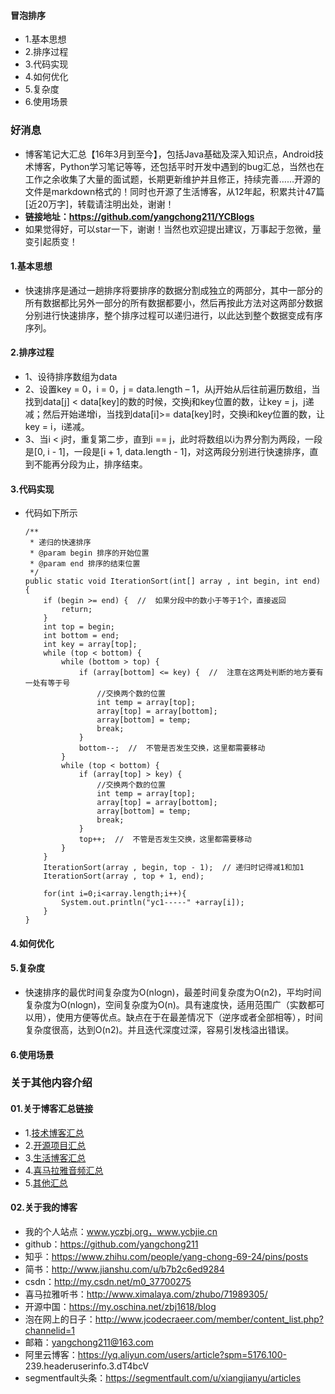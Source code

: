 #### 冒泡排序
- 1.基本思想
- 2.排序过程
- 3.代码实现
- 4.如何优化
- 5.复杂度
- 6.使用场景



### 好消息
- 博客笔记大汇总【16年3月到至今】，包括Java基础及深入知识点，Android技术博客，Python学习笔记等等，还包括平时开发中遇到的bug汇总，当然也在工作之余收集了大量的面试题，长期更新维护并且修正，持续完善……开源的文件是markdown格式的！同时也开源了生活博客，从12年起，积累共计47篇[近20万字]，转载请注明出处，谢谢！
- **链接地址：https://github.com/yangchong211/YCBlogs**
- 如果觉得好，可以star一下，谢谢！当然也欢迎提出建议，万事起于忽微，量变引起质变！



#### 1.基本思想
-  快速排序是通过一趟排序将要排序的数据分割成独立的两部分，其中一部分的所有数据都比另外一部分的所有数据都要小，然后再按此方法对这两部分数据分别进行快速排序，整个排序过程可以递归进行，以此达到整个数据变成有序序列。


#### 2.排序过程
- 1、设待排序数组为data
- 2、设置key = 0，i = 0，j = data.length – 1，从j开始从后往前遍历数组，当找到data[j] < data[key]的数的时候，交换j和key位置的数，让key = j，j递减；然后开始递增i，当找到data[i]>= data[key]时，交换i和key位置的数，让key = i，i递减。
- 3、当i < j时，重复第二步，直到i == j，此时将数组以i为界分割为两段，一段是[0, i - 1]，一段是[i + 1, data.length - 1]，对这两段分别进行快速排序，直到不能再分段为止，排序结束。


#### 3.代码实现
- 代码如下所示
    ```
    /**
     * 递归的快速排序
     * @param begin 排序的开始位置
     * @param end 排序的结束位置
     */
    public static void IterationSort(int[] array , int begin, int end) {
        if (begin >= end) {  //  如果分段中的数小于等于1个，直接返回
            return;
        }
        int top = begin;
        int bottom = end;
        int key = array[top];
        while (top < bottom) {
            while (bottom > top) {
                if (array[bottom] <= key) {  //  注意在这两处判断的地方要有一处有等于号
                    //交换两个数的位置
                    int temp = array[top];
                    array[top] = array[bottom];
                    array[bottom] = temp;
                    break;
                }
                bottom--;  //  不管是否发生交换，这里都需要移动
            }
            while (top < bottom) {
                if (array[top] > key) {
                    //交换两个数的位置
                    int temp = array[top];
                    array[top] = array[bottom];
                    array[bottom] = temp;
                    break;
                }
                top++;  //  不管是否发生交换，这里都需要移动
            }
        }
        IterationSort(array , begin, top - 1);  // 递归时记得减1和加1
        IterationSort(array , top + 1, end);
    
        for(int i=0;i<array.length;i++){
            System.out.println("yc1-----" +array[i]);
        }
    }
    ```


#### 4.如何优化



#### 5.复杂度
- 快速排序的最优时间复杂度为O(nlogn)，最差时间复杂度为O(n2)，平均时间复杂度为O(nlogn)，空间复杂度为O(n)。具有速度快，适用范围广（实数都可以用），使用方便等优点。缺点在于在最差情况下（逆序或者全部相等），时间复杂度很高，达到O(n2)。并且迭代深度过深，容易引发栈溢出错误。



#### 6.使用场景


### 关于其他内容介绍
#### 01.关于博客汇总链接
- 1.[技术博客汇总](https://www.jianshu.com/p/614cb839182c)
- 2.[开源项目汇总](https://blog.csdn.net/m0_37700275/article/details/80863574)
- 3.[生活博客汇总](https://blog.csdn.net/m0_37700275/article/details/79832978)
- 4.[喜马拉雅音频汇总](https://www.jianshu.com/p/f665de16d1eb)
- 5.[其他汇总](https://www.jianshu.com/p/53017c3fc75d)



#### 02.关于我的博客
- 我的个人站点：www.yczbj.org，www.ycbjie.cn
- github：https://github.com/yangchong211
- 知乎：https://www.zhihu.com/people/yang-chong-69-24/pins/posts
- 简书：http://www.jianshu.com/u/b7b2c6ed9284
- csdn：http://my.csdn.net/m0_37700275
- 喜马拉雅听书：http://www.ximalaya.com/zhubo/71989305/
- 开源中国：https://my.oschina.net/zbj1618/blog
- 泡在网上的日子：http://www.jcodecraeer.com/member/content_list.php?channelid=1
- 邮箱：yangchong211@163.com
- 阿里云博客：https://yq.aliyun.com/users/article?spm=5176.100- 239.headeruserinfo.3.dT4bcV
- segmentfault头条：https://segmentfault.com/u/xiangjianyu/articles


